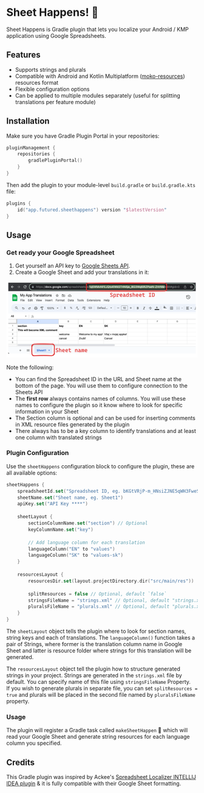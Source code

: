 # Sheet Happens! 🦄

Sheet Happens is Gradle plugin that lets you localize your Android / KMP application using Google Spreadsheets.

## Features

- Supports strings and plurals
- Compatible with Android and Kotlin Multiplatform ([moko-resources](https://github.com/icerockdev/moko-resources))
  resources format
- Flexible configuration options
- Can be applied to multiple modules separately (useful for splitting translations per feature module)

## Installation

Make sure you have Gradle Plugin Portal in your repositories:

```kotlin
pluginManagement {
    repositories {
        gradlePluginPortal()
    }
}
```

Then add the plugin to your module-level `build.gradle` or `build.gradle.kts` file:

```kotlin
plugins {
    id("app.futured.sheethappens") version "$latestVersion"
}
```

## Usage

### Get ready your Google Spreadsheet

1. Get yourself an API key to [Google Sheets API](https://developers.google.com/sheets/api/guides/concepts).
2. Create a Google Sheet and add your translations in it:

![](docs/images/spreadsheet-identification.png)

Note the following:

- You can find the Spreadsheet ID in the URL and Sheet name at the bottom of the page. You will use them to configure
  connection to the Sheets API
- The __first row__ always contains names of columns. You will use these names to configure the plugin so it know where
  to look for specific information in your Sheet
- The Section column is optional and can be used for inserting comments in XML resource files generated by the plugin
- There always has to be a key column to identify translations and at least one column with translated strings

### Plugin Configuration

Use the `sheetHappens` configuration block to configure the plugin, these are all available options:

```kotlin
sheetHappens {
    spreadsheetId.set("Spreadsheet ID, eg. bKGtVRjP-m_HNsiZJNE5qWH3FweSNlRQv4tsM1WkF65J7ZgqB_WWqN")
    sheetName.set("Sheet name, eg. Sheet1")
    apiKey.set("API Key ****")

    sheetLayout {
        sectionColumnName.set("section") // Optional
        keyColumnName.set("key")

        // Add language column for each translation
        languageColumn("EN" to "values")
        languageColumn("SK" to "values-sk")
    }

    resourcesLayout {
        resourcesDir.set(layout.projectDirectory.dir("src/main/res"))

        splitResources = false // Optional, default `false`
        stringsFileName = "strings.xml" // Optional, default "strings.xml" 
        pluralsFileName = "plurals.xml" // Optional, default "plurals.xml"
    }
}
```

The `sheetLayout` object tells the plugin where to look for section names, string keys and each of translations.
The `languageColumn()` function takes a pair of Strings, where former is the translation column name in Google Sheet and
latter is resource folder where strings for this translation will be generated.

The `resourcesLayout` object tell the plugin how to structure generated strings in your project.
Strings are generated in the `strings.xml` file by default. You can specify name of this file using `stringsFileName`
Property.   
If you wish to generate plurals in separate file, you can set `splitResources = true` and plurals will be placed in the
second file named by `pluralsFileName` property.

### Usage

The plugin will register a Gradle task called `makeSheetHappen` 🌈 which will read your Google Sheet and generate string
resources for each language column you specified.

## Credits

This Gradle plugin was inspired by
Ackee's [Spreadsheet Localizer INTELLIJ IDEA plugin](https://github.com/AckeeCZ/Spreadsheet-Localizer-Plugin) & it is
fully compatible with their Google Sheet formatting. 